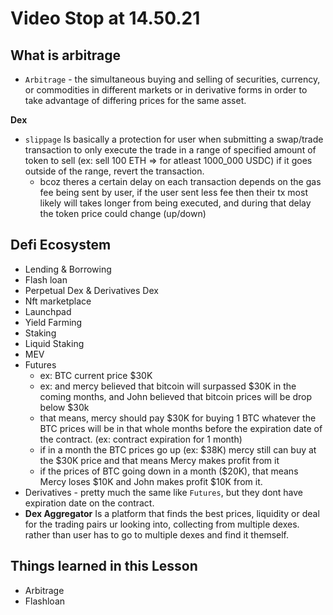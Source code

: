 # Video Stop at 14.50.21

## What is arbitrage
 - `Arbitrage` - the simultaneous buying and selling of securities, currency, or commodities in different markets or in derivative forms in order to take advantage of differing prices for the same asset.

 **Dex** 
 - `slippage` Is basically a protection for user when submitting a swap/trade transaction to only execute the trade in a range of specified amount of token to sell (ex: sell 100 ETH => for atleast 1000_000 USDC) if it goes outside of the range, revert the transaction.
    - bcoz theres a certain delay on each transaction depends on the gas fee being sent by user, if the user sent less fee then their tx most likely will takes longer from being executed, and during that delay the token price could change (up/down)

## Defi Ecosystem
 - Lending & Borrowing
 - Flash loan
 - Perpetual Dex & Derivatives Dex
 - Nft marketplace                                                                      
 - Launchpad
 - Yield Farming
 - Staking
 - Liquid Staking
 - MEV
 - Futures
     - ex: BTC current price $30K
     - ex: and mercy believed that bitcoin will surpassed $30K in the coming months, and John believed that bitcoin prices will be drop below $30k
     - that means, mercy should pay $30K for buying 1 BTC whatever the BTC prices will be in that whole months before the expiration date of the contract. (ex: contract expiration for 1 month)
     - if in a month the BTC prices go up (ex: $38K) mercy still can buy at the $30K price and that means Mercy makes profit from it
     - if the prices of BTC going down in a month ($20K), that means Mercy loses $10K and John makes profit $10K from it.
 - Derivatives - pretty much the same like `Futures`, but they dont have expiration date on the     contract.
 - **Dex Aggregator** Is a platform that finds the best prices, liquidity or deal for the trading pairs ur looking into, collecting from multiple dexes. rather than user has to go to multiple dexes and find it themself.

 ## Things learned in this Lesson
 - Arbitrage
 - Flashloan